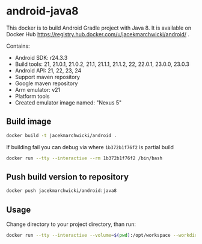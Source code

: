# android-java8

This docker is to build Android Gradle project with Java 8.
It is available on Docker Hub https://registry.hub.docker.com/u/jacekmarchwicki/android/ .

Contains:

* Android SDK: r24.3.3
* Build tools: 21, 21.0.1, 21.0.2, 21.1, 21.1.1, 21.1.2, 22, 22.0.1, 23.0.0, 23.0.3
* Android API: 21, 22, 23, 24
* Support maven repository
* Google maven repository
* Arm emulator: v21
* Platform tools
* Created emulator image named: "Nexus 5"

## Build image

```bash
docker build -t jacekmarchwicki/android .
```

If building fail you can debug via where `1b372b1f76f2` is partial build

```bash
docker run --tty --interactive --rm 1b372b1f76f2 /bin/bash
```

## Push build version to repository

```bash
docker push jacekmarchwicki/android:java8
```

## Usage
Change directory to your project directory, than run:

```bash
docker run --tty --interactive --volume=$(pwd):/opt/workspace --workdir=/opt/workspace --rm jacekmarchwicki/android:java8  /bin/sh -c "./gradlew build"
```

